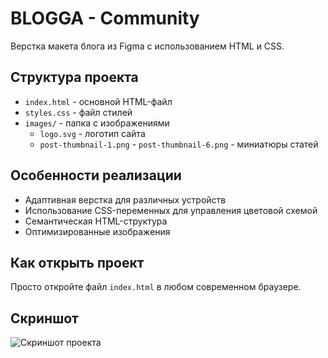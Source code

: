 # BLOGGA - Community

Верстка макета блога из Figma с использованием HTML и CSS.

## Структура проекта

- `index.html` - основной HTML-файл
- `styles.css` - файл стилей
- `images/` - папка с изображениями
  - `logo.svg` - логотип сайта
  - `post-thumbnail-1.png` - `post-thumbnail-6.png` - миниатюры статей

## Особенности реализации

- Адаптивная верстка для различных устройств
- Использование CSS-переменных для управления цветовой схемой
- Семантическая HTML-структура
- Оптимизированные изображения

## Как открыть проект

Просто откройте файл `index.html` в любом современном браузере.

## Скриншот

![Скриншот проекта](./screenshot.png) 